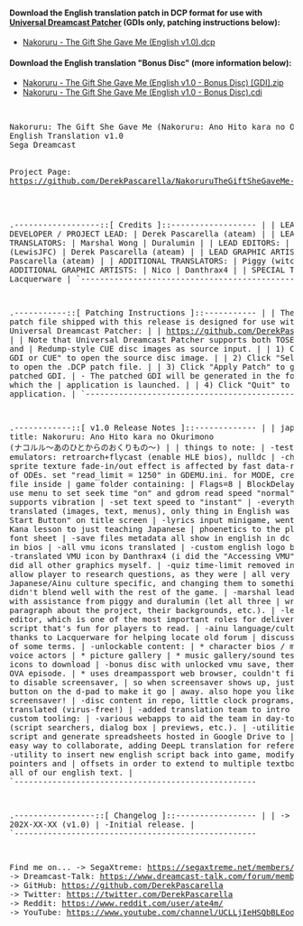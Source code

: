 #### Download the English translation patch in DCP format for use with <a href="https://github.com/DerekPascarella/UniversalDreamcastPatcher">Universal Dreamcast Patcher</a> (GDIs only, patching instructions below):
  * <a href="xxx">Nakoruru - The Gift She Gave Me (English v1.0).dcp</a>
#### Download the English translation "Bonus Disc" (more information below):
  * <a href="xxx">Nakoruru - The Gift She Gave Me (English v1.0 - Bonus Disc) [GDI].zip</a>
  * <a href="xxx">Nakoruru - The Gift She Gave Me (English v1.0 - Bonus Disc).cdi</a>
<br>
<pre>
Nakoruru: The Gift She Gave Me (Nakoruru: Ano Hito kara no Okurimono)
English Translation v1.0
Sega Dreamcast
<br>
Project Page:
<a href="https://github.com/DerekPascarella/NakoruruTheGiftSheGaveMe-EnglishPatchDreamcast">https://github.com/DerekPascarella/NakoruruTheGiftSheGaveMe-EnglishPatchDreamcast</a>
<br>

.------------------::[ Credits ]::------------------
|
| LEAD DEVELOPER / PROJECT LEAD:
| Derek Pascarella (ateam)
|
| LEAD TRANSLATORS:
| Marshal Wong
| Duralumin
|
| LEAD EDITORS:
| Lewis Cox (LewisJFC)
| Derek Pascarella (ateam)
|
| LEAD GRAPHIC ARTIST:
| Derek Pascarella (ateam)
|
| ADDITIONAL TRANSLATORS:
| Piggy (witchpiggy)
|
| ADDITIONAL GRAPHIC ARTISTS:
| Nico
| Danthrax4
|
| SPECIAL THANKS:
| Lacquerware
|
`---------------------------------------------------


.-----------::[ Patching Instructions ]::-----------
|
| The .DCP patch file shipped with this release is designed for use with
| Universal Dreamcast Patcher:
|
| https://github.com/DerekPascarella/UniversalDreamcastPatcher
|
| Note that Universal Dreamcast Patcher supports both TOSEC-style GDI and
| Redump-style CUE disc images as source input.
|
| 1) Click "Select GDI or CUE" to open the source disc image.
|
| 2) Click "Select Patch" to open the .DCP patch file.
|
| 3) Click "Apply Patch" to generate the patched GDI.
|    - The patched GDI will be generated in the folder from which the
|      application is launched.
|
| 4) Click "Quit" to exit the application.
|
`---------------------------------------------------


.------------::[ v1.0 Release Notes ]::-------------
|
| japanese title: Nakoruru: Ano Hito kara no Okurimono (ナコルル〜あのひとからのおくりもの〜)
|
| things to note:
| -tested emulators: retroarch+flycast (enable HLE bios), nulldc
| -character sprite texture fade-in/out effect is affected by fast data-read speeds
|  of ODEs. set "read_limit = 1250" in GDEMU.ini. for MODE, create mode.cfg file inside
|  game folder containing:
|      Flags=8
|      BlockDelay=4
|  ...or use menu to set seek time "on" and gdrom read speed "normal".
| -game supports vibration
| -set text speed to "instant"
| -everything is translated (images, text, menus), only thing in English was "Press
|  Start Button" on title screen
| -lyrics input minigame, went from basic Kana lesson to just teaching Japanese
|  phoenetics to the player
| -new font sheet
| -save files metadata all show in english in dc save manager in bios
| -all vmu icons translated
| -custom english logo by Nico.
| -translated VMU icon by Danthrax4 (i did the "Accessing VMU" one).
| -i did all other graphics myself.
| -quiz time-limit removed in order to allow player to research questions, as they were
|  all very Japanese/Ainu culture specific, and changing them to something Western
|  didn't blend well with the rest of the game.
| -marshal lead translation with assistance from piggy and duralumin (let all three
|  write a paragraph about the project, their backgrounds, etc.).
| -lewis was lead editor, which is one of the most important roles for delivering
|  a script that's fun for players to read.
| -ainu language/culture, special thanks to Lacquerware for helping locate old forum
|  discussing meaning of some terms.
| -unlockable content:
|	* character bios / messages from voice actors
|	* picture gallery
|   * music gallery/sound test
|   * vmu icons to download
| -bonus disc with unlocked vmu save, theme song, and OVA episode.
|   * uses dreampassport web browser, couldn't figure out how to disable screensaver,
|     so when screensaver shows up, just press a button on the d-pad to make it go
|     away.  also hope you like the screensaver!
| -disc content in repo, little clock programs, also translated (virus-free!)
| -added translation team to intro screens.
|
| custom tooling:
| -various webapps to aid the team in day-to-day tasks (script searchers, dialog box
|  previews, etc.).
| -utilities to extract script and generate spreadsheets hosted in Google Drive to
|  give team easy way to collaborate, adding DeepL translation for reference.
| -utility to insert new english script back into game, modifying various pointers and
|  offsets in order to extend to multiple textboxes to fit all of our english text.
|
`---------------------------------------------------


.-----------------::[ Changelog ]::-----------------
|
| -> 202X-XX-XX (v1.0)
|      -Initial release.
|
`---------------------------------------------------


Find me on...
 -> SegaXtreme: https://segaxtreme.net/members/ubik.21655/
 -> Dreamcast-Talk: https://www.dreamcast-talk.com/forum/memberlist.php?mode=viewprofile&u=5766
 -> GitHub: https://github.com/DerekPascarella
 -> Twitter: https://twitter.com/DerekPascarella
 -> Reddit: https://www.reddit.com/user/ate4m/
 -> YouTube: https://www.youtube.com/channel/UCLLjIeHSQbBLEooQ83SrdfQ
</pre>
